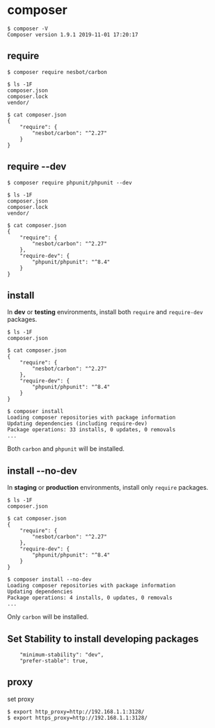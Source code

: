 # composer

```console
$ composer -V
Composer version 1.9.1 2019-11-01 17:20:17
```

## require

```console
$ composer require nesbot/carbon

$ ls -1F
composer.json
composer.lock
vendor/

$ cat composer.json
{
    "require": {
        "nesbot/carbon": "^2.27"
    }
}
```

## require --dev

```console
$ composer require phpunit/phpunit --dev

$ ls -1F
composer.json
composer.lock
vendor/

$ cat composer.json
{
    "require": {
        "nesbot/carbon": "^2.27"
    },
    "require-dev": {
        "phpunit/phpunit": "^8.4"
    }
}
```

## install

In **dev** or **testing** environments, install both `require` and `require-dev` packages.

```console
$ ls -1F
composer.json

$ cat composer.json
{
    "require": {
        "nesbot/carbon": "^2.27"
    },
    "require-dev": {
        "phpunit/phpunit": "^8.4"
    }
}

$ composer install
Loading composer repositories with package information
Updating dependencies (including require-dev)
Package operations: 33 installs, 0 updates, 0 removals
...
```

Both `carbon` and `phpunit` will be installed.

## install --no-dev

In **staging** or **production** environments, install only `require` packages.

```console
$ ls -1F
composer.json

$ cat composer.json
{
    "require": {
        "nesbot/carbon": "^2.27"
    },
    "require-dev": {
        "phpunit/phpunit": "^8.4"
    }
}

$ composer install --no-dev
Loading composer repositories with package information
Updating dependencies
Package operations: 4 installs, 0 updates, 0 removals
...
```

Only `carbon` will be installed.

## Set Stability to install developing packages

```
    "minimum-stability": "dev",
    "prefer-stable": true,
```

## proxy

set proxy

```console
$ export http_proxy=http://192.168.1.1:3128/
$ export https_proxy=http://192.168.1.1:3128/
```
